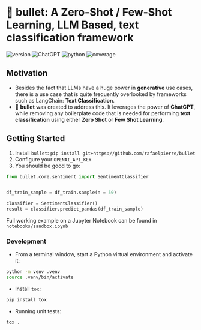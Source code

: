 # 🚅 bullet: A Zero-Shot / Few-Shot Learning, LLM Based, text classification framework

![version](https://img.shields.io/badge/version-0.0.1-red?style=for-the-badge) ![ChatGPT](https://img.shields.io/badge/chatGPT-74aa9c?style=for-the-badge&logo=openai&logoColor=white) ![python](https://img.shields.io/badge/python-3.11-blue?style=for-the-badge) ![coverage](https://img.shields.io/badge/coverage-96%25-green?style=for-the-badge)

## Motivation

* Besides the fact that LLMs have a huge power in **generative** use cases, there is a use case that is quite frequently overlooked by frameworks such as LangChain: **Text Classification**.
* 🚅 **bullet** was created to address this. It leverages the power of **ChatGPT**, while removing any boilerplate code that is needed for performing **text classification** using either **Zero Shot** or **Few Shot Learning**.

## Getting Started

1. Install `bullet`: `pip install git+https://github.com/rafaelpierre/bullet`
2. Configure your `OPENAI_API_KEY`
3. You should be good to go:

```python
from bullet.core.sentiment import SentimentClassifier


df_train_sample = df_train.sample(n = 50)

classifier = SentimentClassifier()
result = classifier.predict_pandas(df_train_sample)
```

Full working example on a Jupyter Notebook can be found in `notebooks/sandbox.ipynb`

### Development

* From a terminal window, start a Python virtual environment and activate it:

```bash
python -m venv .venv
source .venv/bin/activate
```

* Install `tox`:

```bash
pip install tox
```

* Running unit tests:

```bash
tox .
```

